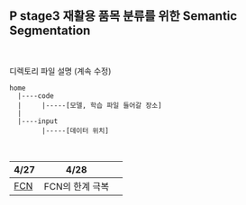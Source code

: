 ## P stage3 재활용 품목 분류를 위한 Semantic Segmentation   

<br>


디렉토리 파일 설명   (계속 수정)

```
home   
  |----code   
  |     |-----[모델, 학습 파일 들어갈 장소]   
  |   
  |----input   
        |-----[데이터 위치]   
```

<br>


|4/27|4/28||
|---|---|---|
|<a href="https://github.com/bcaitech1/p3-ims-obd-p3-seg-7/blob/jiyun/FCN.md">FCN</a>|FCN의 한계 극복|

